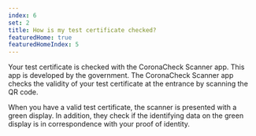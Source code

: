 ```yaml
---
index: 6
set: 2
title: How is my test certificate checked?
featuredHome: true
featuredHomeIndex: 5
---
```

Your test certificate is checked with the CoronaCheck Scanner app. This app is developed by the government. The CoronaCheck Scanner app checks the validity of your test certificate at the entrance by scanning the QR code.

When you have a valid test certificate, the scanner is presented with a green display. In addition, they check if the identifying data on the green display is in correspondence with your proof of identity.  
